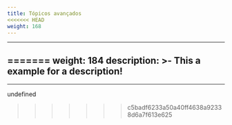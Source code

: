 ```yaml
---
title: Tópicos avançados
<<<<<<< HEAD
weight: 168
---
```


---
=======
weight: 184
description: >-
  This a example for a description!
---

---

undefined
>>>>>>> c5badf6233a50a40ff4638a92338d6a7f613e625
